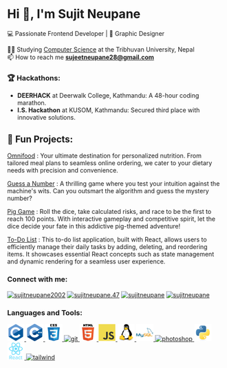 # Hi 👋, I'm Sujit Neupane
💻 Passionate Frontend Developer | 🎨 Graphic Designer

👨‍🎓 Studying [Computer Science](https://www.collegesnepal.com/tribhuvan-university-tu/bsc-csit/) at the Tribhuvan University, Nepal </br>
📫 How to reach me **sujeetneupane28@gmail.com**

### 🏆 Hackathons:
- **DEERHACK** at Deerwalk College, Kathmandu: A 48-hour coding marathon.
- **I.S. Hackathon** at KUSOM, Kathmandu: Secured third place with innovative solutions.

## 🎯 Fun Projects:</br>
[Omnifood](https://omnifood-suhzeet.netlify.app/) : Your ultimate destination for personalized nutrition. From tailored meal plans to seamless online ordering, we cater to your dietary needs with precision and convenience.

[Guess a Number](https://suhzeet.github.io/guess-a-number/) : A thrilling game where you test your intuition against the machine's wits. Can you outsmart the algorithm and guess the mystery number?

[Pig Game](https://suhzeet.github.io/roll-a-dice/) : Roll the dice, take calculated risks, and race to be the first to reach 100 points. With interactive gameplay and competitive spirit, let the dice decide your fate in this addictive pig-themed adventure!

[To-Do List](https://todo-list-suhzeet.netlify.app/) : This to-do list application, built with React, allows users to efficiently manage their daily tasks by adding, deleting, and reordering items. It showcases essential React concepts such as state management and dynamic rendering for a seamless user experience.

### Connect with me:
[<img align="center" src="https://raw.githubusercontent.com/rahuldkjain/github-profile-readme-generator/master/src/images/icons/Social/linked-in-alt.svg" alt="sujitneupane2002" height="30" width="40">](https://linkedin.com/in/sujitneupane2002) 
[<img align="center" src="https://raw.githubusercontent.com/rahuldkjain/github-profile-readme-generator/master/src/images/icons/Social/instagram.svg" alt="sujitneupane.47" height="30" width="40" />](https://instagram.com/sujitneupane.47) 
[<img align="center" src="https://raw.githubusercontent.com/rahuldkjain/github-profile-readme-generator/master/src/images/icons/Social/twitter.svg" alt="sujitneupane" height="30" width="40" />](https://twitter.com/sujitneupane) 
[<img align="center" src="https://raw.githubusercontent.com/rahuldkjain/github-profile-readme-generator/master/src/images/icons/Social/youtube.svg" alt="sujitneupane" height="30" width="40" />](https://www.youtube.com/@suhzeet_4)

<h3 align="left">Languages and Tools:</h3>
<p align="left">
  <a href="https://www.cprogramming.com/" target="_blank" rel="noreferrer"> <img src="https://raw.githubusercontent.com/devicons/devicon/master/icons/c/c-original.svg" alt="c" width="40" height="40"/> </a>
  <a href="https://www.w3schools.com/cpp/" target="_blank" rel="noreferrer"> <img src="https://raw.githubusercontent.com/devicons/devicon/master/icons/cplusplus/cplusplus-original.svg" alt="cplusplus" width="40" height="40"/> </a>
  <a href="https://www.w3schools.com/css/" target="_blank" rel="noreferrer"> <img src="https://raw.githubusercontent.com/devicons/devicon/master/icons/css3/css3-original-wordmark.svg" alt="css3" width="40" height="40"/> </a>
  <a href="https://git-scm.com/" target="_blank" rel="noreferrer"> <img src="https://www.vectorlogo.zone/logos/git-scm/git-scm-icon.svg" alt="git" width="40" height="40"/> </a>
  <a href="https://www.w3.org/html/" target="_blank" rel="noreferrer"> <img src="https://raw.githubusercontent.com/devicons/devicon/master/icons/html5/html5-original-wordmark.svg" alt="html5" width="40" height="40"/> </a>
  <a href="https://developer.mozilla.org/en-US/docs/Web/JavaScript" target="_blank" rel="noreferrer"> <img src="https://raw.githubusercontent.com/devicons/devicon/master/icons/javascript/javascript-original.svg" alt="javascript" width="40" height="40"/> </a>
  <a href="https://www.linux.org/" target="_blank" rel="noreferrer"> <img src="https://raw.githubusercontent.com/devicons/devicon/master/icons/linux/linux-original.svg" alt="linux" width="40" height="40"/> </a>
  <a href="https://www.mysql.com/" target="_blank" rel="noreferrer"> <img src="https://raw.githubusercontent.com/devicons/devicon/master/icons/mysql/mysql-original-wordmark.svg" alt="mysql" width="40" height="40"/> </a>
  <a href="https://www.photoshop.com/en" target="_blank" rel="noreferrer"> <img src="https://upload.wikimedia.org/wikipedia/commons/a/af/Adobe_Photoshop_CC_icon.svg" alt="photoshop" width="40" height="40"/> </a> 
  <a href="https://www.python.org" target="_blank" rel="noreferrer"> <img src="https://raw.githubusercontent.com/devicons/devicon/master/icons/python/python-original.svg" alt="python" width="40" height="40"/> </a>
  <a href="https://reactjs.org/" target="_blank" rel="noreferrer"> <img src="https://raw.githubusercontent.com/devicons/devicon/master/icons/react/react-original-wordmark.svg" alt="react" width="40" height="40"/> </a>
  <a href="https://tailwindcss.com/" target="_blank" rel="noreferrer"> <img src="https://www.vectorlogo.zone/logos/tailwindcss/tailwindcss-icon.svg" alt="tailwind" width="40" height="40"/> </a> </p>

<!--
<p><img align="center" src="https://github-readme-stats.vercel.app/api/top-langs?username=suhzeet&show_icons=true&locale=en&layout=compact" alt="suhzeet" /></p>
-->
